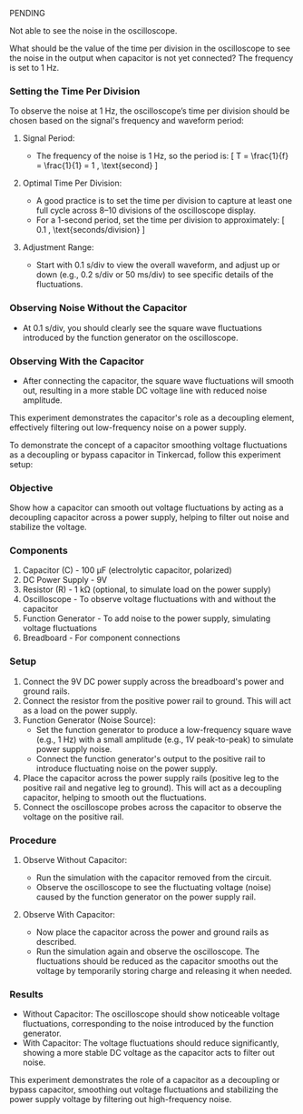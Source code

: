 PENDING

Not able to see the noise in the oscilloscope.

What should be the value of the time per division in the oscilloscope to see the noise in the output when capacitor is not yet connected? The frequency is set to 1 Hz.

### Setting the Time Per Division

To observe the noise at 1 Hz, the oscilloscope’s time per division should be chosen based on the signal's frequency and waveform period:

1. Signal Period:
   - The frequency of the noise is 1 Hz, so the period is:
     \[
     T = \frac{1}{f} = \frac{1}{1} = 1 \, \text{second}
     \]

2. Optimal Time Per Division:
   - A good practice is to set the time per division to capture at least one full cycle across 8–10 divisions of the oscilloscope display.
   - For a 1-second period, set the time per division to approximately:
     \[
     0.1 \, \text{seconds/division}
     \]

3. Adjustment Range:
   - Start with 0.1 s/div to view the overall waveform, and adjust up or down (e.g., 0.2 s/div or 50 ms/div) to see specific details of the fluctuations.

### Observing Noise Without the Capacitor

- At 0.1 s/div, you should clearly see the square wave fluctuations introduced by the function generator on the oscilloscope.

### Observing With the Capacitor

- After connecting the capacitor, the square wave fluctuations will smooth out, resulting in a more stable DC voltage line with reduced noise amplitude.

This experiment demonstrates the capacitor's role as a decoupling element, effectively filtering out low-frequency noise on a power supply.

To demonstrate the concept of a capacitor smoothing voltage fluctuations as a decoupling or bypass capacitor in Tinkercad, follow this experiment setup:

### Objective

Show how a capacitor can smooth out voltage fluctuations by acting as a decoupling capacitor across a power supply, helping to filter out noise and stabilize the voltage.

### Components

1. Capacitor (C) - 100 µF (electrolytic capacitor, polarized)
2. DC Power Supply - 9V
3. Resistor (R) - 1 kΩ (optional, to simulate load on the power supply)
4. Oscilloscope - To observe voltage fluctuations with and without the capacitor
5. Function Generator - To add noise to the power supply, simulating voltage fluctuations
6. Breadboard - For component connections

### Setup

1. Connect the 9V DC power supply across the breadboard's power and ground rails.
2. Connect the resistor from the positive power rail to ground. This will act as a load on the power supply.
3. Function Generator (Noise Source):
   - Set the function generator to produce a low-frequency square wave (e.g., 1 Hz) with a small amplitude (e.g., 1V peak-to-peak) to simulate power supply noise.
   - Connect the function generator's output to the positive rail to introduce fluctuating noise on the power supply.
4. Place the capacitor across the power supply rails (positive leg to the positive rail and negative leg to ground). This will act as a decoupling capacitor, helping to smooth out the fluctuations.
5. Connect the oscilloscope probes across the capacitor to observe the voltage on the positive rail.

### Procedure

1. Observe Without Capacitor:
   - Run the simulation with the capacitor removed from the circuit.
   - Observe the oscilloscope to see the fluctuating voltage (noise) caused by the function generator on the power supply rail.

2. Observe With Capacitor:
   - Now place the capacitor across the power and ground rails as described.
   - Run the simulation again and observe the oscilloscope. The fluctuations should be reduced as the capacitor smooths out the voltage by temporarily storing charge and releasing it when needed.

### Results

- Without Capacitor: The oscilloscope should show noticeable voltage fluctuations, corresponding to the noise introduced by the function generator.
- With Capacitor: The voltage fluctuations should reduce significantly, showing a more stable DC voltage as the capacitor acts to filter out noise.

This experiment demonstrates the role of a capacitor as a decoupling or bypass capacitor, smoothing out voltage fluctuations and stabilizing the power supply voltage by filtering out high-frequency noise.
